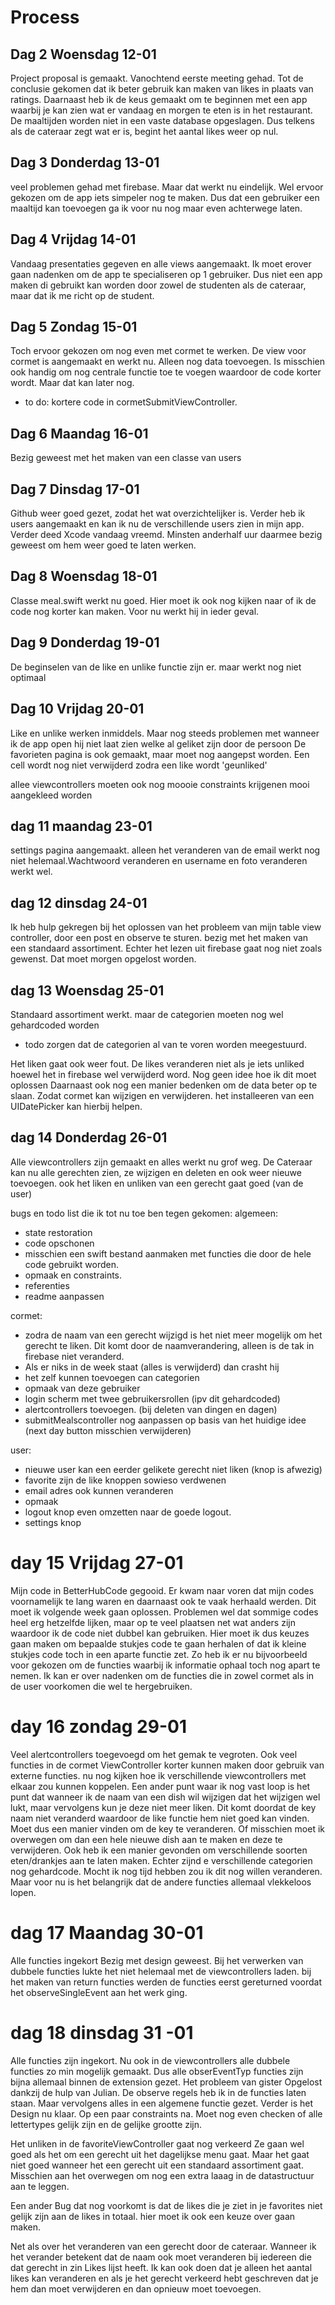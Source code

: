 # Process

## Dag 2 Woensdag 12-01

Project proposal is gemaakt. 
Vanochtend eerste meeting gehad. Tot de conclusie gekomen dat ik beter gebruik kan maken van likes in plaats van ratings. 
Daarnaast heb ik de keus gemaakt om te beginnen met een app waarbij je kan zien wat er vandaag en morgen te eten is in het restaurant. 
De maaltijden worden niet in een vaste database opgeslagen. Dus telkens als de cateraar zegt wat er is, begint het aantal likes weer op nul. 

## Dag 3 Donderdag 13-01

veel problemen gehad met firebase. Maar dat werkt nu eindelijk. Wel ervoor gekozen om de app iets simpeler nog te maken. 
Dus dat een gebruiker een maaltijd kan toevoegen ga ik voor nu nog maar even achterwege laten. 


## Dag 4 Vrijdag 14-01

Vandaag presentaties gegeven en alle views aangemaakt. Ik moet erover gaan nadenken om de app te specialiseren op 1 gebruiker. Dus niet een app maken di gebruikt kan worden door zowel de studenten als de cateraar, maar dat ik me richt op de student. 



## Dag 5 Zondag 15-01

Toch ervoor gekozen om nog even met cormet te werken. De view voor cormet is aangemaakt en werkt nu. Alleen nog data toevoegen. Is misschien  ook handig om nog centrale functie toe te voegen waardoor de code korter wordt. Maar dat kan later nog. 

- to do:  kortere code in cormetSubmitViewController. 

## Dag 6 Maandag 16-01

Bezig geweest met het maken van een classe van users 


## Dag 7 Dinsdag 17-01

Github weer goed gezet, zodat het wat overzichtelijker is. Verder heb ik users aangemaakt en kan ik nu de verschillende users zien in mijn app. 
Verder deed Xcode vandaag vreemd. Minsten anderhalf uur daarmee bezig geweest om hem weer goed te laten werken. 

## Dag 8 Woensdag 18-01

Classe meal.swift werkt nu goed. Hier moet ik ook nog kijken naar of ik de code nog korter kan maken. Voor nu werkt hij in ieder geval. 

## Dag  9 Donderdag 19-01

De beginselen van de like en unlike functie zijn er. maar werkt nog niet optimaal 

## Dag 10 Vrijdag 20-01

Like en unlike werken inmiddels. Maar nog steeds problemen met wanneer ik de app open hij niet laat zien welke al geliket zijn door de persoon
De favorieten pagina is ook gemaakt, maar moet nog aangepst worden. Een cell wordt nog niet verwijderd zodra een like wordt 'geunliked'

allee viewcontrollers moeten ook nog moooie constraints krijgenen mooi aangekleed worden


## dag 11 maandag 23-01

settings pagina aangemaakt. 
alleen het veranderen van de email werkt nog niet helemaal.Wachtwoord veranderen en username en foto veranderen werkt wel. 



## dag 12 dinsdag 24-01

Ik heb hulp gekregen bij het oplossen van het probleem van mijn table view controller, door een post en observe te sturen. 
bezig met het maken van een standaard assortiment. Echter het lezen uit firebase gaat nog niet zoals gewenst. Dat moet morgen opgelost worden. 


## dag 13 Woensdag 25-01

Standaard assortiment werkt. maar de categorien moeten nog wel gehardcoded worden

- todo zorgen dat de categorien al van te voren worden meegestuurd. 

Het liken gaat ook weer fout. De likes veranderen niet als je iets unliked hoewel het in firebase wel verwijderd word. 
Nog geen idee hoe ik dit moet oplossen 
Daarnaast ook nog een manier bedenken om de data beter op te slaan. Zodat cormet kan wijzigen en verwijderen. 
het installeeren van een UIDatePicker kan hierbij helpen. 


## dag 14 Donderdag 26-01

Alle viewcontrollers zijn gemaakt en alles werkt nu grof weg. De Cateraar kan nu alle gerechten zien, ze wijzigen en deleten en ook weer nieuwe toevoegen. 
ook het liken en unliken van een gerecht gaat goed (van de user)

bugs en todo list die ik tot nu toe ben tegen gekomen:
algemeen:


- state restoration
- code opschonen
- misschien een swift bestand aanmaken met functies die door de hele code gebruikt worden.
- opmaak en constraints.
- referenties 
- readme aanpassen


cormet:

- zodra de naam van een gerecht wijzigd is het niet meer mogelijk om het gerecht te liken. Dit komt door de naamverandering, alleen is de tak in firebase niet veranderd. 
- Als er niks in de week staat (alles is verwijderd) dan crasht hij
- het zelf kunnen toevoegen can categorien
- opmaak van deze gebruiker
- login scherm met twee gebruikersrollen (ipv dit gehardcoded)
- alertcontrollers toevoegen. (bij deleten van dingen en dagen)
- submitMealscontroller nog aanpassen op basis van het huidige idee (next day button misschien verwijderen)

user:

- nieuwe user kan een eerder gelikete gerecht niet liken (knop is afwezig)
- favorite zijn de like knoppen sowieso verdwenen 
- email adres ook kunnen veranderen 
- opmaak
- logout knop even omzetten naar de goede logout. 
- settings knop

# day 15 Vrijdag 27-01

Mijn code in BetterHubCode gegooid. Er kwam naar voren dat mijn codes voornamelijk te lang waren en daarnaast ook te vaak herhaald werden. Dit moet ik volgende week gaan oplossen. Problemen wel dat sommige codes heel erg hetzelfde lijken, maar op te veel plaatsen net wat anders zijn waardoor ik de code niet dubbel kan gebruiken. Hier moet ik dus keuzes gaan maken om bepaalde stukjes code te gaan herhalen of dat ik kleine stukjes code toch in een aparte functie zet. 
Zo heb ik er nu bijvoorbeeld voor gekozen om de functies waarbij ik informatie ophaal toch nog apart te nemen. Ik kan er over nadenken om de functies die in zowel cormet als in de user voorkomen die wel te hergebruiken. 


# day 16 zondag 29-01

Veel alertcontrollers toegevoegd om het gemak te vegroten. Ook veel functies in de cormet ViewController korter kunnen maken door gebruik van externe functies. nu nog kijken hoe ik verschillende viewcontrollers met elkaar zou kunnen koppelen. 
Een ander punt waar ik nog vast loop is het punt dat wanneer ik de naam van een dish wil wijzigen dat het wijzigen wel lukt, maar vervolgens kun je deze niet meer liken. Dit komt doordat de key naam niet veranderd waardoor de like functie hem niet goed kan vinden. Moet dus een manier vinden om de key te veranderen. Of misschien moet ik overwegen om dan een hele nieuwe dish aan te maken en deze te verwijderen. 
Ook heb ik een manier gevonden om verschillende soorten eten/drankjes aan te laten maken. Echter zijnd e verschillende categorien nog gehardcode. Mocht ik nog tijd hebben zou ik dit nog willen veranderen. Maar voor nu is het belangrijk dat de andere functies allemaal vlekkeloos lopen. 

# dag 17 Maandag 30-01

Alle functies ingekort 
Bezig met design geweest. 
Bij het verwerken van dubbele functies lukte het niet helemaal met de viewcontrollers laden. bij het maken van return functies werden de functies eerst gereturned voordat het observeSingleEvent aan het werk ging. 

# dag 18 dinsdag 31 -01

Alle functies zijn ingekort. Nu ook in de viewcontrollers alle dubbele functies zo min mogelijk gemaakt. Dus alle obserEventTyp functies zijn bijna allemaal binnen de extension gezet. Het probleem van gister Opgelost dankzij de hulp van Julian. De observe regels heb ik in de functies laten staan. Maar vervolgens alles in een algemene functie gezet. 
Verder is het Design nu klaar. Op een paar constraints na. Moet nog even checken of alle lettertypes gelijk zijn en de gelijke grootte zijn. 

Het unliken in de favoriteViewController gaat nog verkeerd
Ze gaan wel goed als het om een gerecht uit het dagelijkse menu gaat. Maar het gaat niet goed wanneer het een gerecht uit een standaard assortiment gaat. Misschien aan het overwegen om nog een extra laaag in de datastructuur aan te leggen. 

Een ander Bug dat nog voorkomt is dat de likes die je ziet in je favorites niet gelijk zijn aan de likes in totaal. hier moet ik ook een keuze over gaan maken. 

Net als over het veranderen van een gerecht door de cateraar. Wanneer ik het verander betekent dat de naam ook moet veranderen bij iedereen die dat gerecht in zin Likes lijst heeft. Ik kan ook doen dat je alleen het aantal likes kan veranderen en als je het gerecht verkeerd hebt geschreven dat je hem dan moet verwijderen en dan opnieuw moet toevoegen. 


